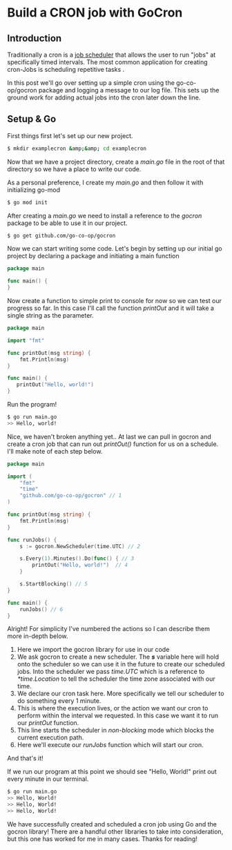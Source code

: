 # Build a CRON job with GoCron

## Introduction

Traditionally a cron is a [job scheduler](https://en.wikipedia.org/wiki/Job_scheduler) that allows the user to run &quot;jobs&quot; at specifically timed intervals. The most common application for creating cron-Jobs is scheduling repetitive tasks .</p><p>In this post we&#39;ll go over setting up a simple cron using the go-co-op/gocron package and logging a message to our log file. This sets up the ground work for adding actual jobs into the cron later down the line.

## Setup & Go

First things first let's set up our new project.

```sh
$ mkdir examplecron &amp;&amp; cd examplecron
```

Now that we have a project directory, create a <em>main.go</em> file in the root of that directory so we have a place to write our code.

As a personal preference, I create my <em>main.go</em> and then follow it with initializing go-mod

```sh
$ go mod init
```

After creating a <em>main.go</em> we need to install a reference to the <em>gocron</em> package to be able to use it in our project.

```sh
$ go get github.com/go-co-op/gocron
```

Now we can start writing some code. Let's begin by setting up our initial go project by declaring a package and initiating a main function

```go
package main

func main() {
}
```

Now create a function to simple print to console for now so we can test our progress so far. In this case I&#39;ll call the function <em>printOut</em> and it will take a single string as the parameter.</p>

```go
package main

import "fmt"

func printOut(msg string) {
    fmt.Println(msg)
}

func main() {
   printOut("Hello, world!")
}
```

Run the program!

```sh
$ go run main.go
>> Hello, world!
```

Nice, we haven&#39;t broken anything yet..
At last we can pull in gocron and create a cron job that can run out <em>printOut()</em> function for us on a schedule. I&#39;ll make note of each step below.

```go
package main

import (
    "fmt"
    "time"
    "github.com/go-co-op/gocron" // 1
)

func printOut(msg string) {
    fmt.Println(msg)
}

func runJobs() {
    s := gocron.NewScheduler(time.UTC) // 2

    s.Every(1).Minutes().Do(func() { // 3
        printOut("Hello, world!")  // 4
    }

    s.StartBlocking() // 5
}

func main() {
    runJobs() // 6
}
```

Alright! For simplicity I&#39;ve numbered the actions so I can describe them more in-depth below.

1. Here we import the gocron library for use in our code
2. We ask gocron to create a new scheduler. The <strong><em>s</em></strong> variable here will hold onto the scheduler so we can use it in the future to create our scheduled jobs. Into the scheduler we pass <em>time.UTC</em> which is a reference to <em>\*time.Location</em> to tell the scheduler the time zone associated with our time.
3. We declare our cron task here. More specifically we tell our scheduler to do something every 1 minute.
4. This is where the execution lives, or the action we want our cron to perform within the interval we requested. In this case we want it to run our <em>printOut</em> function.
5. This line starts the scheduler in <em>non-blocking</em> mode which blocks the current execution path.
6. Here we&#39;ll execute our <em>runJobs&nbsp;</em>function which will start our cron.</li></ol><p>And that&#39;s it!</p><p>If we run our program at this point we should see &quot;Hello, World!&quot; print out every minute in our terminal.</p>

```sh
$ go run main.go
>> Hello, World!
>> Hello, World!
>> Hello, World!
```

We have successfully created and scheduled a cron job using Go and the gocron library! There are a handful other libraries to take into consideration, but this one has worked for me in many cases. Thanks for reading!
